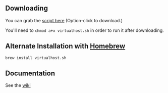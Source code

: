 ## Downloading

You can grab the [script here](https://github.com/pgib/virtualhost.sh/raw/master/virtualhost.sh) (Option-click to download.)

You'll need to `chmod a+x virtualhost.sh` in order to run it after downloading.

## Alternate Installation with [Homebrew](http://mxcl.github.com/homebrew/)

    brew install virtualhost.sh

## Documentation

See the [wiki](https://github.com/pgib/virtualhost.sh/wiki/_pages)

